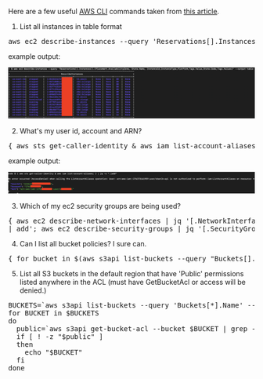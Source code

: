 Here are a few useful [AWS CLI](https://aws.amazon.com/cli/) commands taken from [this article](https://medium.com/circuitpeople/aws-cli-with-jq-and-bash-9d54e2eabaf1).

1) List all instances in table format
<pre>aws ec2 describe-instances --query 'Reservations[].Instances[].[Placement.AvailabilityZone, State.Name, InstanceId,InstanceType,Platform,Tags.Value,State.Code,Tags.Values]' --output table
</pre>
example output:

![](./images/table.png)

2) What's my user id, account and ARN?
<pre>{ aws sts get-caller-identity & aws iam list-account-aliases; } | jq -s ".|add"
</pre>
example output:

![](./images/get-caller-ident.png)

3) Which of my ec2 security groups are being used?
<pre>{ aws ec2 describe-network-interfaces | jq '[.NetworkInterfaces[].Groups[]|.]|map({ (.GroupId|tostring): true }) 
| add'; aws ec2 describe-security-groups | jq '[.SecurityGroups[].GroupId]|map({ (.|tostring): false })|add'; } | jq -s '[.[1], .[0]]|add|to_entries|[group_by(.value)[]|{ (.[0].value|if . then "in-use" else "unused" end): [.[].key] }]|add'</pre>

4) Can I list all bucket policies?  I sure can.
<pre>{ for bucket in $(aws s3api list-buckets --query "Buckets[].Name" --output text); do aws s3api get-bucket-policy --bucket $bucket 2>/dev/null; done; } > bucket-policies.txt</pre>

5) List all S3 buckets in the default region that have 'Public' permissions listed anywhere in the ACL (must have GetBucketAcl or access will be denied.)
<pre>BUCKETS=`aws s3api list-buckets --query 'Buckets[*].Name' --output text | tr " " "\n"`
for BUCKET in $BUCKETS
do
  public=`aws s3api get-bucket-acl --bucket $BUCKET | grep -e 'URI.*http\:\/\/acs\.amazonaws\.com\/groups\/global\/AllUsers\"'`
  if [ ! -z "$public" ]
  then
    echo "$BUCKET"
  fi
done</pre>